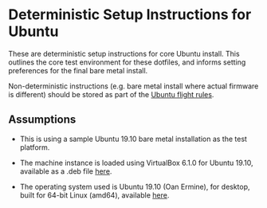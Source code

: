 # Deterministic Setup Instructions for Ubuntu

These are deterministic setup instructions for core Ubuntu install. This
outlines the core test environment for these dotfiles, and informs setting
preferences for the final bare metal install.

Non-deterministic instructions (e.g. bare metal install where actual firmware is
different) should be stored as part of the [Ubuntu flight
rules](FLIGHT_RULES.md).

## Assumptions

- This is using a sample Ubuntu 19.10 bare metal installation as the test
  platform.

- The machine instance is loaded using VirtualBox 6.1.0 for Ubuntu 19.10,
  available as a .deb file
  [here](https://download.virtualbox.org/virtualbox/6.1.0/virtualbox-6.1_6.1.0-135406~Ubuntu~eoan_amd64.deb).

- The operating system used is Ubuntu 19.10 (Oan Ermine), for desktop, built for
  64-bit Linux (amd64), available
  [here](releases.ubuntu.com/19.10/ubuntu-19.10-desktop-amd64.iso).
